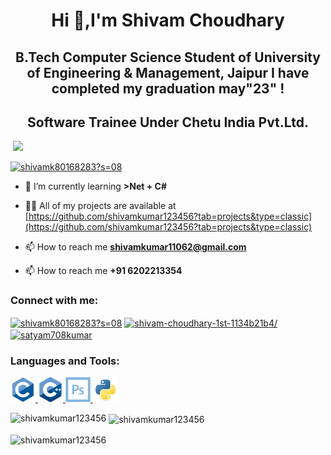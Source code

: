 


<h1 align="center">Hi 👋,I'm Shivam Choudhary</h1>

<h2 align="center"> B.Tech Computer Science Student of University of Engineering & Management, Jaipur 
  I have completed my graduation may"23" ! </h2>
  <h2 align="center"> Software Trainee Under Chetu India Pvt.Ltd.</h2>

<img align="center"> <img src="https://user-images.githubusercontent.com/72095437/186978403-52f0fa26-66b4-4c67-85cc-c506b6ad2852.gif">


<p align="left"> <a href="https://twitter.com/shivamk80168283?s=08" target="blank"><img src="https://img.shields.io/twitter/follow/shivamk80168283?s=08?logo=twitter&style=for-the-badge" alt="shivamk80168283?s=08" /></a> </p>

- 🌱 I’m currently learning **>Net + C#**


- 👨‍💻 All of my projects are available at [https://github.com/shivamkumar123456?tab=projects&type=classic](https://github.com/shivamkumar123456?tab=projects&type=classic)

- 📫 How to reach me **shivamkumar11062@gmail.com**
- 📫 How to reach me **+91 6202213354**



<h3 align="left">Connect with me:</h3>
<p align="left">
<a href="https://twitter.com/shivamk80168283?s=08" target="blank"><img align="center" src="https://raw.githubusercontent.com/rahuldkjain/github-profile-readme-generator/master/src/images/icons/Social/twitter.svg" alt="shivamk80168283?s=08" height="30" width="40" /></a>
<a href="https://linkedin.com/in/shivam-choudhary-1st-1134b21b4/" target="blank"><img align="center" src="https://raw.githubusercontent.com/rahuldkjain/github-profile-readme-generator/master/src/images/icons/Social/linked-in-alt.svg" alt="shivam-choudhary-1st-1134b21b4/" height="30" width="40" /></a>
<a href="https://www.hackerrank.com/satyam708kumar" target="blank"><img align="center" src="https://raw.githubusercontent.com/rahuldkjain/github-profile-readme-generator/master/src/images/icons/Social/hackerrank.svg" alt="satyam708kumar" height="30" width="40" /></a>
</p>

<h3 align="left">Languages and Tools:</h3>
<p align="left"> <a href="https://www.cprogramming.com/" target="_blank" rel="noreferrer"> <img src="https://raw.githubusercontent.com/devicons/devicon/master/icons/c/c-original.svg" alt="c" width="40" height="40"/> </a> <a href="https://www.w3schools.com/cpp/" target="_blank" rel="noreferrer"> <img src="https://raw.githubusercontent.com/devicons/devicon/master/icons/cplusplus/cplusplus-original.svg" alt="cplusplus" width="40" height="40"/> </a> <a href="https://www.photoshop.com/en" target="_blank" rel="noreferrer"> <img src="https://raw.githubusercontent.com/devicons/devicon/master/icons/photoshop/photoshop-line.svg" alt="photoshop" width="40" height="40"/> </a> <a href="https://www.python.org" target="_blank" rel="noreferrer"> <img src="https://raw.githubusercontent.com/devicons/devicon/master/icons/python/python-original.svg" alt="python" width="40" height="40"/> </a> </p>

<p><img align="left" src="https://github-readme-stats.vercel.app/api/top-langs?username=shivamkumar123456&show_icons=true&locale=en&layout=compact" alt="shivamkumar123456" /></p>

<p>&nbsp;<img align="center" src="https://github-readme-stats.vercel.app/api?username=shivamkumar123456&show_icons=true&locale=en" alt="shivamkumar123456" /></p>

<p><img align="center" src="https://github-readme-streak-stats.herokuapp.com/?user=shivamkumar123456&" alt="shivamkumar123456" /></p>
